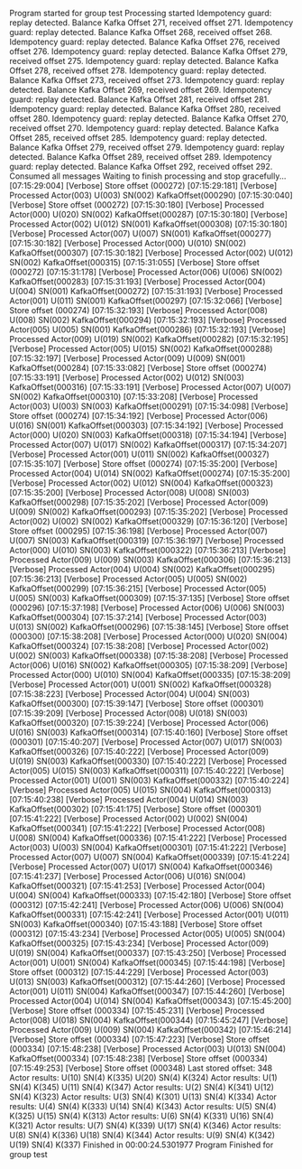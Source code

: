 Program started for group test
Processing started
Idempotency guard: replay detected. Balance Kafka Offset 271, received offset 271.
Idempotency guard: replay detected. Balance Kafka Offset 268, received offset 268.
Idempotency guard: replay detected. Balance Kafka Offset 276, received offset 276.
Idempotency guard: replay detected. Balance Kafka Offset 279, received offset 275.
Idempotency guard: replay detected. Balance Kafka Offset 278, received offset 278.
Idempotency guard: replay detected. Balance Kafka Offset 273, received offset 273.
Idempotency guard: replay detected. Balance Kafka Offset 269, received offset 269.
Idempotency guard: replay detected. Balance Kafka Offset 281, received offset 281.
Idempotency guard: replay detected. Balance Kafka Offset 280, received offset 280.
Idempotency guard: replay detected. Balance Kafka Offset 270, received offset 270.
Idempotency guard: replay detected. Balance Kafka Offset 285, received offset 285.
Idempotency guard: replay detected. Balance Kafka Offset 279, received offset 279.
Idempotency guard: replay detected. Balance Kafka Offset 289, received offset 289.
Idempotency guard: replay detected. Balance Kafka Offset 292, received offset 292.
Consumed all messages
Waiting to finish processing and stop gracefully...
[07:15:29:004] [Verbose] Store offset (000272)
[07:15:29:181] [Verbose] Processed Actor(003) U(003) SN(002) KafkaOffset(000290)
[07:15:30:040] [Verbose] Store offset (000272)
[07:15:30:180] [Verbose] Processed Actor(000) U(020) SN(002) KafkaOffset(000287)
[07:15:30:180] [Verbose] Processed Actor(002) U(012) SN(001) KafkaOffset(000308)
[07:15:30:180] [Verbose] Processed Actor(007) U(007) SN(001) KafkaOffset(000277)
[07:15:30:182] [Verbose] Processed Actor(000) U(010) SN(002) KafkaOffset(000307)
[07:15:30:182] [Verbose] Processed Actor(002) U(012) SN(002) KafkaOffset(000315)
[07:15:31:055] [Verbose] Store offset (000272)
[07:15:31:178] [Verbose] Processed Actor(006) U(006) SN(002) KafkaOffset(000283)
[07:15:31:193] [Verbose] Processed Actor(004) U(004) SN(001) KafkaOffset(000272)
[07:15:31:193] [Verbose] Processed Actor(001) U(011) SN(001) KafkaOffset(000297)
[07:15:32:066] [Verbose] Store offset (000274)
[07:15:32:193] [Verbose] Processed Actor(008) U(008) SN(002) KafkaOffset(000294)
[07:15:32:193] [Verbose] Processed Actor(005) U(005) SN(001) KafkaOffset(000286)
[07:15:32:193] [Verbose] Processed Actor(009) U(019) SN(002) KafkaOffset(000282)
[07:15:32:195] [Verbose] Processed Actor(005) U(015) SN(002) KafkaOffset(000288)
[07:15:32:197] [Verbose] Processed Actor(009) U(009) SN(001) KafkaOffset(000284)
[07:15:33:082] [Verbose] Store offset (000274)
[07:15:33:191] [Verbose] Processed Actor(002) U(012) SN(003) KafkaOffset(000316)
[07:15:33:191] [Verbose] Processed Actor(007) U(007) SN(002) KafkaOffset(000310)
[07:15:33:208] [Verbose] Processed Actor(003) U(003) SN(003) KafkaOffset(000291)
[07:15:34:098] [Verbose] Store offset (000274)
[07:15:34:192] [Verbose] Processed Actor(006) U(016) SN(001) KafkaOffset(000303)
[07:15:34:192] [Verbose] Processed Actor(000) U(020) SN(003) KafkaOffset(000318)
[07:15:34:194] [Verbose] Processed Actor(007) U(017) SN(002) KafkaOffset(000317)
[07:15:34:207] [Verbose] Processed Actor(001) U(011) SN(002) KafkaOffset(000327)
[07:15:35:107] [Verbose] Store offset (000274)
[07:15:35:200] [Verbose] Processed Actor(004) U(014) SN(002) KafkaOffset(000274)
[07:15:35:200] [Verbose] Processed Actor(002) U(012) SN(004) KafkaOffset(000323)
[07:15:35:200] [Verbose] Processed Actor(008) U(008) SN(003) KafkaOffset(000298)
[07:15:35:202] [Verbose] Processed Actor(009) U(009) SN(002) KafkaOffset(000293)
[07:15:35:202] [Verbose] Processed Actor(002) U(002) SN(002) KafkaOffset(000329)
[07:15:36:120] [Verbose] Store offset (000295)
[07:15:36:198] [Verbose] Processed Actor(007) U(007) SN(003) KafkaOffset(000319)
[07:15:36:197] [Verbose] Processed Actor(000) U(010) SN(003) KafkaOffset(000322)
[07:15:36:213] [Verbose] Processed Actor(009) U(009) SN(003) KafkaOffset(000306)
[07:15:36:213] [Verbose] Processed Actor(004) U(004) SN(002) KafkaOffset(000295)
[07:15:36:213] [Verbose] Processed Actor(005) U(005) SN(002) KafkaOffset(000299)
[07:15:36:215] [Verbose] Processed Actor(005) U(005) SN(003) KafkaOffset(000309)
[07:15:37:135] [Verbose] Store offset (000296)
[07:15:37:198] [Verbose] Processed Actor(006) U(006) SN(003) KafkaOffset(000304)
[07:15:37:214] [Verbose] Processed Actor(003) U(013) SN(002) KafkaOffset(000296)
[07:15:38:145] [Verbose] Store offset (000300)
[07:15:38:208] [Verbose] Processed Actor(000) U(020) SN(004) KafkaOffset(000324)
[07:15:38:208] [Verbose] Processed Actor(002) U(002) SN(003) KafkaOffset(000338)
[07:15:38:208] [Verbose] Processed Actor(006) U(016) SN(002) KafkaOffset(000305)
[07:15:38:209] [Verbose] Processed Actor(000) U(010) SN(004) KafkaOffset(000335)
[07:15:38:209] [Verbose] Processed Actor(001) U(001) SN(002) KafkaOffset(000328)
[07:15:38:223] [Verbose] Processed Actor(004) U(004) SN(003) KafkaOffset(000300)
[07:15:39:147] [Verbose] Store offset (000301)
[07:15:39:209] [Verbose] Processed Actor(008) U(018) SN(003) KafkaOffset(000320)
[07:15:39:224] [Verbose] Processed Actor(006) U(016) SN(003) KafkaOffset(000314)
[07:15:40:160] [Verbose] Store offset (000301)
[07:15:40:207] [Verbose] Processed Actor(007) U(017) SN(003) KafkaOffset(000326)
[07:15:40:222] [Verbose] Processed Actor(009) U(019) SN(003) KafkaOffset(000330)
[07:15:40:222] [Verbose] Processed Actor(005) U(015) SN(003) KafkaOffset(000311)
[07:15:40:222] [Verbose] Processed Actor(001) U(001) SN(003) KafkaOffset(000332)
[07:15:40:224] [Verbose] Processed Actor(005) U(015) SN(004) KafkaOffset(000313)
[07:15:40:238] [Verbose] Processed Actor(004) U(014) SN(003) KafkaOffset(000302)
[07:15:41:175] [Verbose] Store offset (000301)
[07:15:41:222] [Verbose] Processed Actor(002) U(002) SN(004) KafkaOffset(000341)
[07:15:41:222] [Verbose] Processed Actor(008) U(008) SN(004) KafkaOffset(000336)
[07:15:41:222] [Verbose] Processed Actor(003) U(003) SN(004) KafkaOffset(000301)
[07:15:41:222] [Verbose] Processed Actor(007) U(007) SN(004) KafkaOffset(000339)
[07:15:41:224] [Verbose] Processed Actor(007) U(017) SN(004) KafkaOffset(000346)
[07:15:41:237] [Verbose] Processed Actor(006) U(016) SN(004) KafkaOffset(000321)
[07:15:41:253] [Verbose] Processed Actor(004) U(004) SN(004) KafkaOffset(000333)
[07:15:42:180] [Verbose] Store offset (000312)
[07:15:42:241] [Verbose] Processed Actor(006) U(006) SN(004) KafkaOffset(000331)
[07:15:42:241] [Verbose] Processed Actor(001) U(011) SN(003) KafkaOffset(000340)
[07:15:43:188] [Verbose] Store offset (000312)
[07:15:43:234] [Verbose] Processed Actor(005) U(005) SN(004) KafkaOffset(000325)
[07:15:43:234] [Verbose] Processed Actor(009) U(019) SN(004) KafkaOffset(000337)
[07:15:43:250] [Verbose] Processed Actor(001) U(001) SN(004) KafkaOffset(000345)
[07:15:44:198] [Verbose] Store offset (000312)
[07:15:44:229] [Verbose] Processed Actor(003) U(013) SN(003) KafkaOffset(000312)
[07:15:44:260] [Verbose] Processed Actor(001) U(011) SN(004) KafkaOffset(000347)
[07:15:44:260] [Verbose] Processed Actor(004) U(014) SN(004) KafkaOffset(000343)
[07:15:45:200] [Verbose] Store offset (000334)
[07:15:45:231] [Verbose] Processed Actor(008) U(018) SN(004) KafkaOffset(000344)
[07:15:45:247] [Verbose] Processed Actor(009) U(009) SN(004) KafkaOffset(000342)
[07:15:46:214] [Verbose] Store offset (000334)
[07:15:47:223] [Verbose] Store offset (000334)
[07:15:48:238] [Verbose] Processed Actor(003) U(013) SN(004) KafkaOffset(000334)
[07:15:48:238] [Verbose] Store offset (000334)
[07:15:49:253] [Verbose] Store offset (000348)
Last stored offset: 348
Actor results:
U(10) SN(4) K(335)
U(20) SN(4) K(324)
Actor results:
U(1) SN(4) K(345)
U(11) SN(4) K(347)
Actor results:
U(2) SN(4) K(341)
U(12) SN(4) K(323)
Actor results:
U(3) SN(4) K(301)
U(13) SN(4) K(334)
Actor results:
U(4) SN(4) K(333)
U(14) SN(4) K(343)
Actor results:
U(5) SN(4) K(325)
U(15) SN(4) K(313)
Actor results:
U(6) SN(4) K(331)
U(16) SN(4) K(321)
Actor results:
U(7) SN(4) K(339)
U(17) SN(4) K(346)
Actor results:
U(8) SN(4) K(336)
U(18) SN(4) K(344)
Actor results:
U(9) SN(4) K(342)
U(19) SN(4) K(337)
Finished in 00:00:24.5301977
Program Finished for group test
